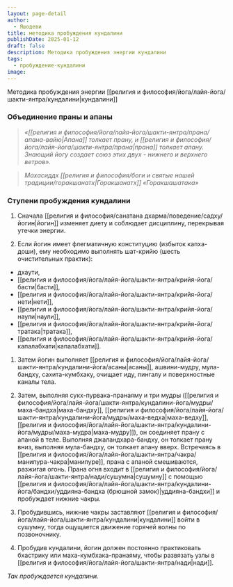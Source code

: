 ```yaml
---
layout: page-detail
author:
  - Яшодеви
title: методика пробуждения кундалини
publishDate: 2025-01-12
draft: false
description: Методика пробуждения энергии кундалини
tags:
  - пробуждение-кундалини
image:
---
```

Методика пробуждения энергии [[религия и философия/йога/лайя-йога/шакти-янтра/кундалини|кундалини]]
### Объединение праны и апаны 

>*«[[религия и философия/йога/лайя-йога/шакти-янтра/прана/апана-вайю|Апана]] толкает прану, и [[религия и философия/йога/лайя-йога/шакти-янтра/прана|прана]] толкает апану. Знающий йогу создает союз этих двух - нижнего и верхнего ветров».*

>*Махасиддх [[религия и философия/боги и святые нашей традиции/горакшанатх|Горакшанатх]] «Горакшашатака»*

### Ступени пробуждения кундалини 

1. Сначала [[религия и философия/санатана дхарма/поведение/садху/йогин|йогин]] изменяет диету и соблюдает дисциплину, перекрывая утечки энергии. 

2. Если йогин имеет флегматичную конституцию (избыток капха-доши), ему необходимо выполнять шат-крийю (шесть очистительных практик): 

- дхаути, 
- [[религия и философия/йога/лайя-йога/шакти-янтра/крийя-йога/басти|басти]], 
- [[религия и философия/йога/лайя-йога/шакти-янтра/крийя-йога/нети|нети]], 
- [[религия и философия/йога/лайя-йога/шакти-янтра/крийя-йога/наули|наули]], 
- [[религия и философия/йога/лайя-йога/шакти-янтра/крийя-йога/тратака|тратака]], 
- [[религия и философия/йога/лайя-йога/шакти-янтра/крийя-йога/капалабхати|капалабхати]]. 

1. Затем йогин выполняет [[религия и философия/йога/лайя-йога/шакти-янтра/кундалини-йога/асаны|асаны]], ашвини-мудру, мула-бандху, сахита-кумбхаку, очищает иду, пингалу и поверхностные каналы тела. 

2. Затем, выполняя сукх-пурвака-пранаяму и три мудры ([[религия и философия/йога/лайя-йога/шакти-янтра/кундалини-йога/мудры/маха-бандха|маха-бандху]], [[религия и философия/йога/лайя-йога/шакти-янтра/кундалини-йога/мудры/маха-ведха|маха-ведху]], [[религия и философия/йога/лайя-йога/шакти-янтра/кундалини-йога/мудры/маха-мудра|маха-мудру]]), он соединяет прану с апаной в теле. Выполняя джаландхара-бандху, он толкает прану вниз, выполняя мула-бандху, он толкает апану вверх. Встречаясь в [[религия и философия/йога/лайя-йога/шакти-янтра/чакра/манипура-чакра|манипуре]], прана с апаной смешиваются, разжигая огонь. Прана огня входит в [[религия и философия/йога/лайя-йога/шакти-янтра/нади/сушумна|сушумну]] с помощью [[религия и философия/йога/лайя-йога/шакти-янтра/кундалини-йога/бандхи/уддияна-бандха (брюшной замок)|уддияна-бандхи]] и пробуждает нижние чакры. 

3. Пробудившись, нижние чакры заставляют [[религия и философия/йога/лайя-йога/шакти-янтра/кундалини|кундалини]] войти в сушумну, тогда ощущается движение горячей волны по позвоночнику. 

4. Пробудив кундалини, йогин должен постоянно практиковать бхастрику или маха-кумбхака-пранаяму, чтобы развязать узлы в [[религия и философия/йога/лайя-йога/шакти-янтра/нади|нади]]. 

*Так пробуждается кундалини.*